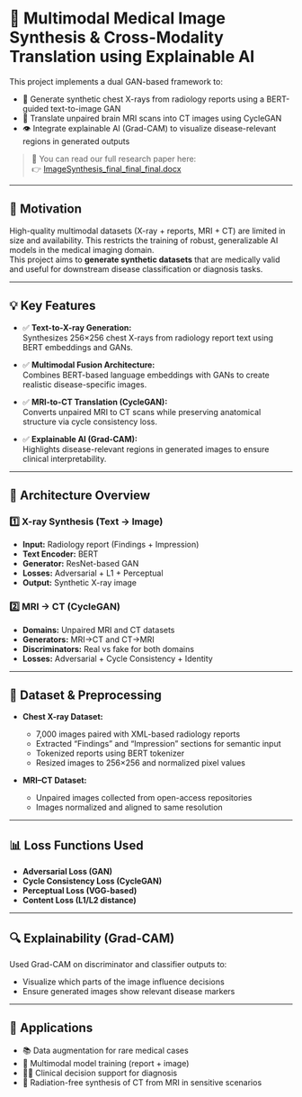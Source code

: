 # 🧠 Multimodal Medical Image Synthesis & Cross-Modality Translation using Explainable AI

This project implements a dual GAN-based framework to:
- 🎯 Generate synthetic chest X-rays from radiology reports using a BERT-guided text-to-image GAN
- 🔄 Translate unpaired brain MRI scans into CT images using CycleGAN
- 👁️ Integrate explainable AI (Grad-CAM) to visualize disease-relevant regions in generated outputs

> 📄 You can read our full research paper here:  
> 👉 [ImageSynthesis_final_final_final.docx](./docs/ImageSynthesis_final_final_final.docx)

---

## 📌 Motivation

High-quality multimodal datasets (X-ray + reports, MRI + CT) are limited in size and availability. This restricts the training of robust, generalizable AI models in the medical imaging domain.  
This project aims to **generate synthetic datasets** that are medically valid and useful for downstream disease classification or diagnosis tasks.

---

## 💡 Key Features

- ✅ **Text-to-X-ray Generation:**  
  Synthesizes 256×256 chest X-rays from radiology report text using BERT embeddings and GANs.

- ✅ **Multimodal Fusion Architecture:**  
  Combines BERT-based language embeddings with GANs to create realistic disease-specific images.

- ✅ **MRI-to-CT Translation (CycleGAN):**  
  Converts unpaired MRI to CT scans while preserving anatomical structure via cycle consistency loss.

- ✅ **Explainable AI (Grad-CAM):**  
  Highlights disease-relevant regions in generated images to ensure clinical interpretability.

---

## 🧱 Architecture Overview

### 1️⃣ **X-ray Synthesis (Text → Image)**  
- **Input:** Radiology report (Findings + Impression)
- **Text Encoder:** BERT  
- **Generator:** ResNet-based GAN  
- **Losses:** Adversarial + L1 + Perceptual  
- **Output:** Synthetic X-ray image

### 2️⃣ **MRI → CT (CycleGAN)**  
- **Domains:** Unpaired MRI and CT datasets  
- **Generators:** MRI→CT and CT→MRI  
- **Discriminators:** Real vs fake for both domains  
- **Losses:** Adversarial + Cycle Consistency + Identity

---

## 🧪 Dataset & Preprocessing

- **Chest X-ray Dataset:**
  - 7,000 images paired with XML-based radiology reports
  - Extracted “Findings” and “Impression” sections for semantic input
  - Tokenized reports using BERT tokenizer
  - Resized images to 256×256 and normalized pixel values

- **MRI–CT Dataset:**
  - Unpaired images collected from open-access repositories
  - Images normalized and aligned to same resolution

---

## 📊 Loss Functions Used

- **Adversarial Loss (GAN)**
- **Cycle Consistency Loss (CycleGAN)**
- **Perceptual Loss (VGG-based)**
- **Content Loss (L1/L2 distance)**

---

## 🔍 Explainability (Grad-CAM)

Used Grad-CAM on discriminator and classifier outputs to:
- Visualize which parts of the image influence decisions
- Ensure generated images show relevant disease markers

---

## 🚀 Applications

- 📚 Data augmentation for rare medical cases
- 🧠 Multimodal model training (report + image)
- 👨‍⚕️ Clinical decision support for diagnosis
- 🏥 Radiation-free synthesis of CT from MRI in sensitive scenarios



